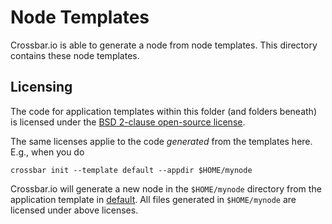 # Node Templates

Crossbar.io is able to generate a node from node templates. This directory
contains these node templates.

## Licensing

The code for application templates within this folder (and folders beneath) is licensed under the [BSD 2-clause open-source license](http://opensource.org/licenses/BSD-2-Clause).

The same licenses applie to the code *generated* from the templates here. E.g., when you do

	crossbar init --template default --appdir $HOME/mynode

Crossbar.io will generate a new node in the `$HOME/mynode` directory from the application template in [default](hello/default). All files generated in `$HOME/mynode` are licensed under above licenses.
